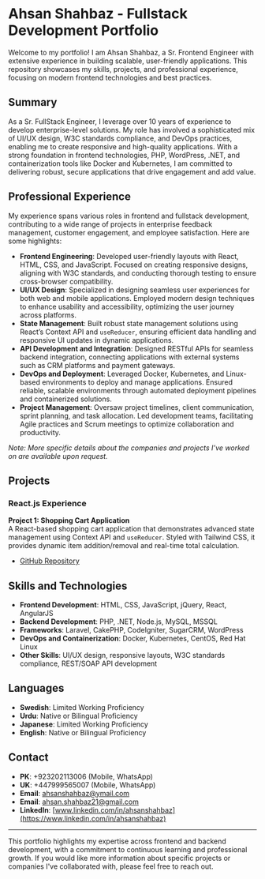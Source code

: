 # Ahsan Shahbaz - Fullstack Development Portfolio

Welcome to my portfolio! I am Ahsan Shahbaz, a Sr. Frontend Engineer with extensive experience in building scalable, user-friendly applications. This repository showcases my skills, projects, and professional experience, focusing on modern frontend technologies and best practices.

## Summary

As a Sr. FullStack Engineer, I leverage over 10 years of experience to develop enterprise-level solutions. My role has involved a sophisticated mix of UI/UX design, W3C standards compliance, and DevOps practices, enabling me to create responsive and high-quality applications. With a strong foundation in frontend technologies, PHP, WordPress, .NET, and containerization tools like Docker and Kubernetes, I am committed to delivering robust, secure applications that drive engagement and add value.

## Professional Experience

My experience spans various roles in frontend and fullstack development, contributing to a wide range of projects in enterprise feedback management, customer engagement, and employee satisfaction. Here are some highlights:

- **Frontend Engineering**: Developed user-friendly layouts with React, HTML, CSS, and JavaScript. Focused on creating responsive designs, aligning with W3C standards, and conducting thorough testing to ensure cross-browser compatibility.
- **UI/UX Design**: Specialized in designing seamless user experiences for both web and mobile applications. Employed modern design techniques to enhance usability and accessibility, optimizing the user journey across platforms.
- **State Management**: Built robust state management solutions using React’s Context API and `useReducer`, ensuring efficient data handling and responsive UI updates in dynamic applications.
- **API Development and Integration**: Designed RESTful APIs for seamless backend integration, connecting applications with external systems such as CRM platforms and payment gateways. 
- **DevOps and Deployment**: Leveraged Docker, Kubernetes, and Linux-based environments to deploy and manage applications. Ensured reliable, scalable environments through automated deployment pipelines and containerized solutions.
- **Project Management**: Oversaw project timelines, client communication, sprint planning, and task allocation. Led development teams, facilitating Agile practices and Scrum meetings to optimize collaboration and productivity.

*Note: More specific details about the companies and projects I’ve worked on are available upon request.*

## Projects

### React.js Experience
**Project 1: Shopping Cart Application**  
A React-based shopping cart application that demonstrates advanced state management using Context API and `useReducer`. Styled with Tailwind CSS, it provides dynamic item addition/removal and real-time total calculation.  
- [GitHub Repository](https://github.com/ahsan-shahbaz/reactjs-experience)

## Skills and Technologies

- **Frontend Development**: HTML, CSS, JavaScript, jQuery, React, AngularJS
- **Backend Development**: PHP, .NET, Node.js, MySQL, MSSQL
- **Frameworks**: Laravel, CakePHP, CodeIgniter, SugarCRM, WordPress
- **DevOps and Containerization**: Docker, Kubernetes, CentOS, Red Hat Linux
- **Other Skills**: UI/UX design, responsive layouts, W3C standards compliance, REST/SOAP API development

## Languages

- **Swedish**: Limited Working Proficiency
- **Urdu**: Native or Bilingual Proficiency
- **Japanese**: Limited Working Proficiency
- **English**: Native or Bilingual Proficiency

## Contact

- **PK**: +923202113006 (Mobile, WhatsApp)  
- **UK**: +447999565007 (Mobile, WhatsApp)  
- **Email**: [ahsanshahbaz@ymail.com](mailto:ahsanshahbaz@ymail.com)  
- **Email**: [ahsan.shahbaz21@gmail.com](mailto:ahsan.shahbaz21@gmail.com)  
- **LinkedIn**: [www.linkedin.com/in/ahsanshahbaz](https://www.linkedin.com/in/ahsanshahbaz)

---

This portfolio highlights my expertise across frontend and backend development, with a commitment to continuous learning and professional growth. If you would like more information about specific projects or companies I've collaborated with, please feel free to reach out.
